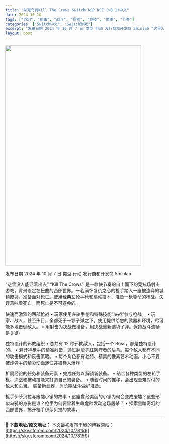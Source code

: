 ```yaml
---
title: "杀死乌鸦Kill The Crows Switch NSP NSZ (v0.1)中文"
date: 2024-10-10
tags: ["奇幻", "射击", "战斗", "探索", "竞技", "策略", "节奏"]
categories: ["Switch中文", "Switch游戏"]
excerpt: "发布日期 2024 年 10 月 7 日 类型 行动 发行商和开发商 5minlab “这里没人能活着出去” “Kill The Crows” 是一款快节奏的自上而下的竞技场射击游戏，背景设定在扭曲的西部世界。一名满怀复仇之心的枪手踏入一座被遗弃的城镇废墟，准备面对死亡。使用经典左轮手枪和扇动技术，&hellip;"
layout: post
---
```


<img class="aligncenter size-full wp-image-78160" src="https://sky.sfcrom.com/wp-content/uploads/2024/10/2024101004061030.webp" alt="" width="432" height="698" />

发布日期 2024 年 10 月 7 日
类型 行动
发行商和开发商 5minlab

“这里没人能活着出去”
“Kill The Crows” 是一款快节奏的自上而下的竞技场射击游戏，背景设定在扭曲的西部世界。一名满怀复仇之心的枪手踏入一座被遗弃的城镇废墟，准备面对死亡。使用经典左轮手枪和扇动技术，准备一枪毙命的枪战。失误意味着死亡，而死亡是不可避免的。

快速而激烈的西部枪战
• 玩家使用左轮手枪和特殊技能“决战”参与枪战。
• 玩家、敌人，甚至头目，全都死于一颗子弹之下。使用提供给您的武器和环境，尽可能多地击倒敌人。
• 用射击为决战做准备，用决战重新装填子弹。保持战斗流畅是关键。

独特设计的邪教组织
• 总共有 12 种邪教敌人，包括一个 Boss，都是独特设计的。
• 避开神枪手的精准射击，通过翻滚抓住防守者的后背。每个敌人都有不同的攻击模式和反击策略。
• 每个角色都有独特、精美的像素艺术动画。小心不要被炸弹手的精彩动画迷住并被卷入爆炸！

扩展经验的任务和装备元素
• 完成任务以解锁新装备。
• 结合各种类型的左轮手枪、决战和被动技能来打造自己的装备。
• 随着时间的推移，会出现更难对付的敌人和头目。 装备新武器，为长期战斗做好准备。

枪手伊莎贝拉与废墟小镇的故事
• 这座曾经美丽的小镇为何会变成废墟？这些形似乌鸦的身影是谁？枪手为何要冒着生命危险发动这场屠杀？
• 探索黑暗奇幻的西部世界，揭开枪手伊莎贝拉的故事。

---
📖 **下载地址/原文地址：** 本文最初发布于我的博客网站：[https://sky.sfcrom.com/2024/10/78159](https://sky.sfcrom.com/2024/10/78159)
